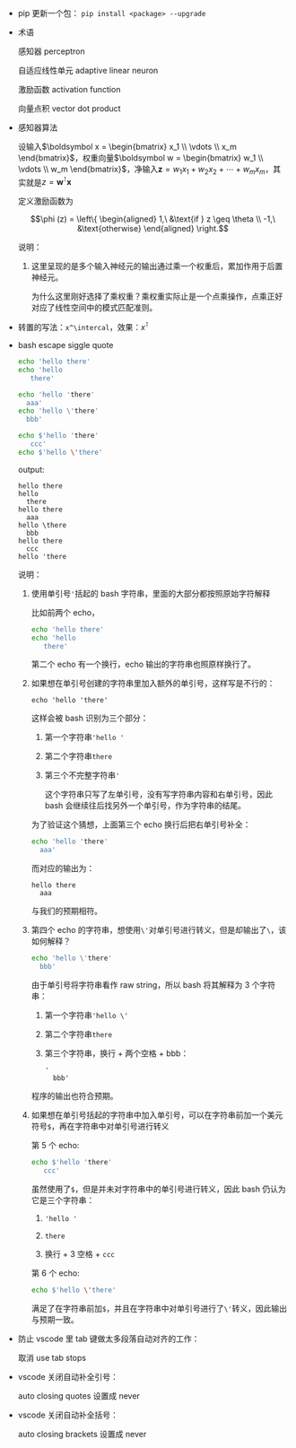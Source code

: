 * pip 更新一个包： `pip install <package> --upgrade`

* 术语

    感知器 perceptron

    自适应线性单元 adaptive linear neuron

    激励函数 activation function

    向量点积 vector dot product

* 感知器算法

    设输入$\boldsymbol x = \begin{bmatrix} x_1 \\ \vdots \\ x_m \end{bmatrix}$，权重向量$\boldsymbol w = \begin{bmatrix} w_1 \\ \vdots \\ w_m \end{bmatrix}$，净输入$\boldsymbol z = w_1 x_1 + w_2 x_ 2 + \cdots + w_m x_m$，其实就是$z = \boldsymbol w^\intercal \boldsymbol x$
    
    定义激励函数为

    $$\phi (z) = \left\{ \begin{aligned} 1,\ &\text{if } z \geq \theta \\ -1,\ &\text{otherwise}  \end{aligned} \right.$$

    说明：

    1. 这里呈现的是多个输入神经元的输出通过乘一个权重后，累加作用于后置神经元。

        为什么这里刚好选择了乘权重？乘权重实际止是一个点乘操作，点乘正好对应了线性空间中的模式匹配准则。

* 转置的写法：`x^\intercal`，效果：$x^\intercal$


* bash escape siggle quote



    ```bash
    echo 'hello there'
    echo 'hello
       there'

    echo 'hello 'there'
      aaa'
    echo 'hello \'there'
      bbb'

    echo $'hello 'there'
       ccc'
    echo $'hello \'there'
    ```

    output:

    ```
    hello there
    hello
      there
    hello there
      aaa
    hello \there
      bbb
    hello there
      ccc
    hello 'there
    ```

    说明：

    1. 使用单引号`'`括起的 bash 字符串，里面的大部分都按照原始字符解释

        比如前两个 echo，

        ```bash
        echo 'hello there'
        echo 'hello
           there'
        ```

        第二个 echo 有一个换行，echo 输出的字符串也照原样换行了。

    2. 如果想在单引号创建的字符串里加入额外的单引号，这样写是不行的：

        `echo 'hello 'there'`

        这样会被 bash 识别为三个部分：

        1. 第一个字符串`'hello '`

        2. 第二个字符串`there`

        3. 第三个不完整字符串`'`

            这个字符串只写了左单引号，没有写字符串内容和右单引号，因此 bash 会继续往后找另外一个单引号，作为字符串的结尾。

        为了验证这个猜想，上面第三个 echo 换行后把右单引号补全：

        ```bash
        echo 'hello 'there'
          aaa'
        ```

        而对应的输出为：

        ```
        hello there
          aaa
        ```

        与我们的预期相符。

    3. 第四个 echo 的字符串，想使用`\'`对单引号进行转义，但是却输出了`\`，该如何解释？

        ```bash
        echo 'hello \'there'
          bbb'
        ```

        由于单引号将字符串看作 raw string，所以 bash 将其解释为 3 个字符串：

        1. 第一个字符串`'hello \'`

        2. 第二个字符串`there`

        3. 第三个字符串，换行 + 两个空格 + bbb：

            ```
            '
              bbb'
            ```

        程序的输出也符合预期。

    4. 如果想在单引号括起的字符串中加入单引号，可以在字符串前加一个美元符号`$`，再在字符串中对单引号进行转义

        第 5 个 echo:

        ```bash
        echo $'hello 'there'
           ccc'
        ```

        虽然使用了`$`，但是并未对字符串中的单引号进行转义，因此 bash 仍认为它是三个字符串：

        1. `'hello '`

        2. `there`

        3. 换行 + 3 空格 + `ccc`

        第 6 个 echo:

        ```bash
        echo $'hello \'there'
        ```

        满足了在字符串前加`$`，并且在字符串中对单引号进行了`\'`转义，因此输出与预期一致。
    
* 防止 vscode 里 tab 键做太多段落自动对齐的工作：

    取消 use tab stops

* vscode 关闭自动补全引号：

    auto closing quotes 设置成 never

* vscode 关闭自动补全括号：

    auto closing brackets 设置成 never